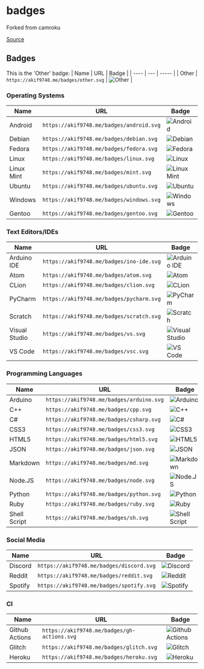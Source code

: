 # badges
Forked from camroku

[Source](https://github.com/Ileriayo/markdown-badges)

## Badges
This is the 'Other' badge:
| Name | URL | Badge |
| ---- | --- | ----- |
| Other | `https://akif9748.me/badges/other.svg` | ![Other](https://akif9748.me/badges/other.svg) |

<!-- If you're adding something, make sure it's in the right position alphabetically -->
### Operating Systems
| Name | URL | Badge |
| ---- | --- | ----- |
| Android | `https://akif9748.me/badges/android.svg` | ![Android](https://akif9748.me/badges/android.svg) |
| Debian | `https://akif9748.me/badges/debian.svg` | ![Debian](https://akif9748.me/badges/debian.svg) |
| Fedora | `https://akif9748.me/badges/fedora.svg` | ![Fedora](https://akif9748.me/badges/fedora.svg) |
| Linux | `https://akif9748.me/badges/linux.svg` | ![Linux](https://akif9748.me/badges/linux.svg) |
| Linux Mint | `https://akif9748.me/badges/mint.svg` | ![Linux Mint](https://akif9748.me/badges/mint.svg) |
| Ubuntu | `https://akif9748.me/badges/ubuntu.svg` | ![Ubuntu](https://akif9748.me/badges/ubuntu.svg) |
| Windows | `https://akif9748.me/badges/windows.svg` | ![Windows](https://akif9748.me/badges/windows.svg) |
| Gentoo | `https://akif9748.me/badges/gentoo.svg` | ![Gentoo](https://akif9748.me/badges/gentoo.svg) |

### Text Editors/IDEs
| Name | URL | Badge |
| ---- | --- | ----- |
| Arduino IDE | `https://akif9748.me/badges/ino-ide.svg` | ![Arduino IDE](https://akif9748.me/badges/ino-ide.svg) |
| Atom | `https://akif9748.me/badges/atom.svg` | ![Atom](https://akif9748.me/badges/atom.svg) |
| CLion | `https://akif9748.me/badges/clion.svg` | ![CLion](https://akif9748.me/badges/clion.svg) |
| PyCharm | `https://akif9748.me/badges/pycharm.svg` | ![PyCharm](https://akif9748.me/badges/pycharm.svg) |
| Scratch | `https://akif9748.me/badges/scratch.svg` | ![Scratch](https://akif9748.me/badges/scratch.svg) |
| Visual Studio | `https://akif9748.me/badges/vs.svg` | ![Visual Studio](https://akif9748.me/badges/vs.svg) |
| VS Code | `https://akif9748.me/badges/vsc.svg` | ![VS Code](https://akif9748.me/badges/vsc.svg) |

### Programming Languages
| Name | URL | Badge |
| ---- | --- | ----- |
| Arduino | `https://akif9748.me/badges/arduino.svg` | ![Arduino](https://akif9748.me/badges/arduino.svg) |
| C++ | `https://akif9748.me/badges/cpp.svg` | ![C++](https://akif9748.me/badges/cpp.svg) |
| C# | `https://akif9748.me/badges/csharp.svg` | ![C#](https://akif9748.me/badges/csharp.svg) |
| CSS3 | `https://akif9748.me/badges/css3.svg` | ![CSS3](https://akif9748.me/badges/css3.svg) |
| HTML5 | `https://akif9748.me/badges/html5.svg` | ![HTML5](https://akif9748.me/badges/html5.svg) |
| JSON | `https://akif9748.me/badges/json.svg` | ![JSON](https://akif9748.me/badges/json.svg) |
| Markdown | `https://akif9748.me/badges/md.svg` | ![Markdown](https://akif9748.me/badges/md.svg) |
| Node.JS | `https://akif9748.me/badges/node.svg` | ![Node.JS](https://akif9748.me/badges/node.svg) |
| Python | `https://akif9748.me/badges/python.svg` | ![Python](https://akif9748.me/badges/python.svg) |
| Ruby | `https://akif9748.me/badges/ruby.svg` | ![Ruby](https://akif9748.me/badges/ruby.svg) |
| Shell Script | `https://akif9748.me/badges/sh.svg` | ![Shell Script](https://akif9748.me/badges/sh.svg) |

### Social Media
| Name | URL | Badge |
| ---- | --- | ----- |
| Discord | `https://akif9748.me/badges/discord.svg` | ![Discord](https://akif9748.me/badges/discord.svg) |
| Reddit | `https://akif9748.me/badges/reddit.svg` | ![Reddit](https://akif9748.me/badges/reddit.svg) |
| Spotify | `https://akif9748.me/badges/spotify.svg` | ![Spotify](https://akif9748.me/badges/spotify.svg) |

### CI
| Name | URL | Badge |
| ---- | --- | ----- |
| Github Actions | `https://akif9748.me/badges/gh-actions.svg` | ![Github Actions](https://akif9748.me/badges/gh-actions.svg) |
| Glitch | `https://akif9748.me/badges/glitch.svg` | ![Glitch](https://akif9748.me/badges/glitch.svg) |
| Heroku | `https://akif9748.me/badges/heroku.svg` | ![Heroku](https://akif9748.me/badges/heroku.svg) |

